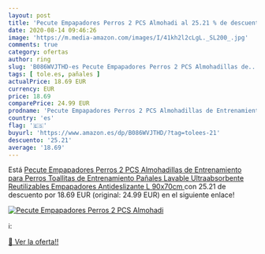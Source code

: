 ```yaml
---
layout: post
title: 'Pecute Empapadores Perros 2 PCS Almohadi al 25.21 % de descuento'
date: 2020-08-14 09:46:26
image: 'https://m.media-amazon.com/images/I/41kh2l2cLgL._SL200_.jpg'
comments: true
category: ofertas
author: ring
slug: 'B086WVJTHD-es Pecute Empapadores Perros 2 PCS Almohadillas de...'
tags: [ tole.es, pañales ]
actualPrice: 18.69 EUR
currency: EUR
price: 18.69
comparePrice: 24.99 EUR
prodname: 'Pecute Empapadores Perros 2 PCS Almohadillas de Entrenamiento para Perros Toallitas de Entrenamiento Pañales Lavable Ultraabsorbente Reutilizables Empapadores Antideslizante  L 90x70cm '
country: 'es'
flag: '🇪🇸'
buyurl: 'https://www.amazon.es/dp/B086WVJTHD/?tag=tolees-21'
descuento: '25.21'
average: '18.69'
---
```


Está [Pecute Empapadores Perros 2 PCS Almohadillas de Entrenamiento para Perros Toallitas de Entrenamiento Pañales Lavable Ultraabsorbente Reutilizables Empapadores Antideslizante  L 90x70cm ](https://www.amazon.es/dp/B086WVJTHD/?tag=tolees-21) con 25.21 de descuento por 18.69 EUR (original: 24.99 EUR) en el siguiente enlace!

[![Pecute Empapadores Perros 2 PCS Almohadi](https://m.media-amazon.com/images/I/41kh2l2cLgL._SL200_.jpg)](https://www.amazon.es/dp/B086WVJTHD/?tag=tolees-21)

ℹ️:


[🛒 Ver la oferta!!](https://www.amazon.es/dp/B086WVJTHD/?tag=tolees-21)
